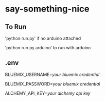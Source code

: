 # say-something-nice

## To Run
'python run.py' if no arduino attached

'python run.py arduino' to run with arduino

## .env
BLUEMIX_USERNAME=*your bluemix credential*

BLUEMIX_PASSWORD=*your bluemix credential*

ALCHEMY_API_KEY=*your alchemy api key*
